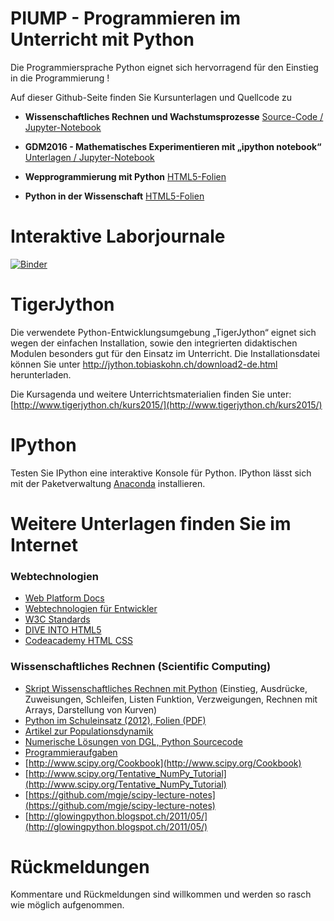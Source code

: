 # PIUMP - Programmieren im Unterricht mit Python

Die Programmiersprache Python eignet sich hervorragend für den Einstieg in die Programmierung !

Auf dieser Github-Seite finden Sie Kursunterlagen und Quellcode zu 
-  __Wissenschaftliches Rechnen und Wachstumsprozesse__ [Source-Code / Jupyter-Notebook](Beispiele_Skript_SciComputing/)
-  __GDM2016 - Mathematisches Experimentieren mit „ipython notebook“__ [Unterlagen / Jupyter-Notebook](GDM2016/)

- __Wepprogrammierung mit Python__ [HTML5-Folien](http://mgje.github.io/presentations/webprog) 
- __Python in der Wissenschaft__ [HTML5-Folien](http://mgje.github.io/presentations/scipython) 

Interaktive Laborjournale
=========================
[![Binder](http://mybinder.org/badge.svg)](http://mybinder.org/repo/mgje/PIUMP)

TigerJython
===========

Die verwendete Python-Entwicklungsumgebung „TigerJython“ eignet sich wegen der einfachen Installation, sowie den integrierten didaktischen Modulen besonders gut für den Einsatz im Unterricht. Die Installationsdatei können Sie unter http://jython.tobiaskohn.ch/download2-de.html herunterladen. 

Die Kursagenda und weitere Unterrichtsmaterialien finden Sie unter: [http://www.tigerjython.ch/kurs2015/](http://www.tigerjython.ch/kurs2015/)

IPython
=======
Testen Sie IPython eine interaktive Konsole für Python.
IPython lässt sich mit der Paketverwaltung [Anaconda](http://docs.continuum.io/anaconda/install.html) installieren.


Weitere Unterlagen finden Sie im Internet
=========================================
### Webtechnologien
- [Web Platform Docs](https://docs.webplatform.org/wiki/Main_Page/de)
-  [Webtechnologien für Entwickler](https://developer.mozilla.org/de/docs/Web)
-  [W3C Standards](http://www.w3.org/standards/)
-  [DIVE INTO HTML5](http://fortuito.us/diveintohtml5/)
-  [Codeacademy HTML CSS](https://www.codecademy.com/tracks/web)
### Wissenschaftliches Rechnen (Scientific Computing)
- [Skript Wissenschaftliches Rechnen mit Python](https://github.com/mgje/Python-Mathematik-Beispiele/blob/master/Skript_Wissenschaftliches_Rechnen_mit_Python_WB_Wetzikon.pdf?raw=true)
(Einstieg, Ausdrücke, Zuweisungen, Schleifen, Listen
Funktion, Verzweigungen, Rechnen mit Arrays, Darstellung von
Kurven)
- [Python im Schuleinsatz (2012), Folien (PDF)](https://github.com/mgje/Python-Mathematik-Beispiele/blob/master/Python_im_Schuleinsatz.pdf?raw=true)
- [Artikel zur Populationsdynamik](https://github.com/mgje/Python-Mathematik-Beispiele/blob/master/Mathematik_Artikel/Populationsdynamik_koerner_Istron6.pdf?raw=true)
- [Numerische Lösungen von DGL, Python Sourcecode](https://github.com/mgje/Python-Mathematik-Beispiele/blob/master/Python-Beispiele/numDGL)  
- [Programmieraufgaben](http://www.programmieraufgaben.ch/)
- [http://www.scipy.org/Cookbook](http://www.scipy.org/Cookbook)
- [http://www.scipy.org/Tentative_NumPy_Tutorial](http://www.scipy.org/Tentative_NumPy_Tutorial)
- [https://github.com/mgje/scipy-lecture-notes](https://github.com/mgje/scipy-lecture-notes)
- [http://glowingpython.blogspot.ch/2011/05/](http://glowingpython.blogspot.ch/2011/05/)

Rückmeldungen
=============
Kommentare und Rückmeldungen sind willkommen und werden so rasch wie möglich aufgenommen.